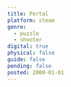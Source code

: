 ```yaml
---
title: Portal
platform: steam
genre:
  - puzzle
  - shooter
digital: true
physical: false
guide: false
pending: false
posted: 2000-01-01
---
```

